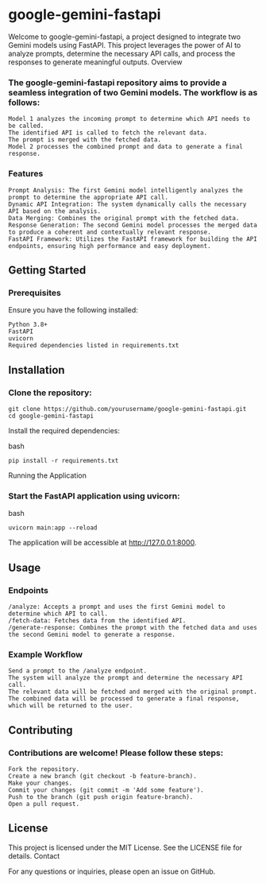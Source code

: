 # google-gemini-fastapi

Welcome to google-gemini-fastapi, a project designed to integrate two Gemini models using FastAPI. This project leverages the power of AI to analyze prompts, determine the necessary API calls, and process the responses to generate meaningful outputs.
Overview

### The google-gemini-fastapi repository aims to provide a seamless integration of two Gemini models. The workflow is as follows:

    Model 1 analyzes the incoming prompt to determine which API needs to be called.
    The identified API is called to fetch the relevant data.
    The prompt is merged with the fetched data.
    Model 2 processes the combined prompt and data to generate a final response.

### Features

    Prompt Analysis: The first Gemini model intelligently analyzes the prompt to determine the appropriate API call.
    Dynamic API Integration: The system dynamically calls the necessary API based on the analysis.
    Data Merging: Combines the original prompt with the fetched data.
    Response Generation: The second Gemini model processes the merged data to produce a coherent and contextually relevant response.
    FastAPI Framework: Utilizes the FastAPI framework for building the API endpoints, ensuring high performance and easy deployment.

## Getting Started
### Prerequisites

Ensure you have the following installed:

    Python 3.8+
    FastAPI
    uvicorn
    Required dependencies listed in requirements.txt

## Installation

### Clone the repository:


    git clone https://github.com/yourusername/google-gemini-fastapi.git
    cd google-gemini-fastapi

Install the required dependencies:

bash

    pip install -r requirements.txt

Running the Application

### Start the FastAPI application using uvicorn:

bash

    uvicorn main:app --reload


The application will be accessible at http://127.0.0.1:8000.
## Usage
### Endpoints

    /analyze: Accepts a prompt and uses the first Gemini model to determine which API to call.
    /fetch-data: Fetches data from the identified API.
    /generate-response: Combines the prompt with the fetched data and uses the second Gemini model to generate a response.

### Example Workflow

    Send a prompt to the /analyze endpoint.
    The system will analyze the prompt and determine the necessary API call.
    The relevant data will be fetched and merged with the original prompt.
    The combined data will be processed to generate a final response, which will be returned to the user.

## Contributing

### Contributions are welcome! Please follow these steps:

    Fork the repository.
    Create a new branch (git checkout -b feature-branch).
    Make your changes.
    Commit your changes (git commit -m 'Add some feature').
    Push to the branch (git push origin feature-branch).
    Open a pull request.

## License

This project is licensed under the MIT License. See the LICENSE file for details.
Contact

For any questions or inquiries, please open an issue on GitHub.
